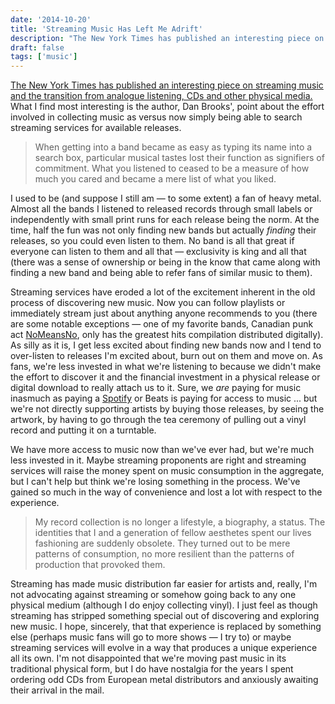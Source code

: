 ```yaml
---
date: '2014-10-20'
title: 'Streaming Music Has Left Me Adrift'
description: "The New York Times has published an interesting piece on streaming music and the transition from analogue listening, CDs and other physical media. What I find most interesting is the author, Dan Brooks', point about the effort involved in collecting music as versus now simply being able to search streaming services for available releases."
draft: false
tags: ['music']
---
```


[The New York Times has published an interesting piece on streaming music and the transition from analogue listening, CDs and other physical media.](http://www.nytimes.com/2014/10/19/magazine/streaming-music-has-left-me-adrift.html) What I find most interesting is the author, Dan Brooks', point about the effort involved in collecting music as versus now simply being able to search streaming services for available releases.<!-- excerpt -->

> When getting into a band became as easy as typing its name into a search box, particular musical tastes lost their function as signifiers of commitment. What you listened to ceased to be a measure of how much you cared and became a mere list of what you liked.

I used to be (and suppose I still am — to some extent) a fan of heavy metal. Almost all the bands I listened to released records through small labels or independently with small print runs for each release being the norm. At the time, half the fun was not only finding new bands but actually _finding_ their releases, so you could even listen to them. No band is all that great if everyone can listen to them and all that — exclusivity is king and all that (there was a sense of ownership or being in the know that came along with finding a new band and being able to refer fans of similar music to them).

Streaming services have eroded a lot of the excitement inherent in the old process of discovering new music. Now you can follow playlists or immediately stream just about anything anyone recommends to you (there are some notable exceptions — one of my favorite bands, Canadian punk act [NoMeansNo](http://www.nomeanswhatever.com), only has the greatest hits compilation distributed digitally). As silly as it is, I get less excited about finding new bands now and I tend to over-listen to releases I'm excited about, burn out on them and move on. As fans, we're less invested in what we're listening to because we didn't make the effort to discover it and the financial investment in a physical release or digital download to really attach us to it. Sure, we _are_ paying for music inasmuch as paying a [Spotify](http://spotify.com) or Beats is paying for access to music ... but we're not directly supporting artists by buying those releases, by seeing the artwork, by having to go through the tea ceremony of pulling out a vinyl record and putting it on a turntable.

We have more access to music now than we've ever had, but we're much less invested in it. Maybe streaming proponents are right and streaming services will raise the money spent on music consumption in the aggregate, but I can't help but think we're losing something in the process. We've gained so much in the way of convenience and lost a lot with respect to the experience.

> My record collection is no longer a lifestyle, a biography, a status. The identities that I and a generation of fellow aesthetes spent our lives fashioning are suddenly obsolete. They turned out to be mere patterns of consumption, no more resilient than the patterns of production that provoked them.

Streaming has made music distribution far easier for artists and, really, I'm not advocating against streaming or somehow going back to any one physical medium (although I do enjoy collecting vinyl). I just feel as though streaming has stripped something special out of discovering and exploring new music. I hope, sincerely, that that experience is replaced by something else (perhaps music fans will go to more shows — I try to) or maybe streaming services will evolve in a way that produces a unique experience all its own. I'm not disappointed that we're moving past music in its traditional physical form, but I do have nostalgia for the years I spent ordering odd CDs from European metal distributors and anxiously awaiting their arrival in the mail.
